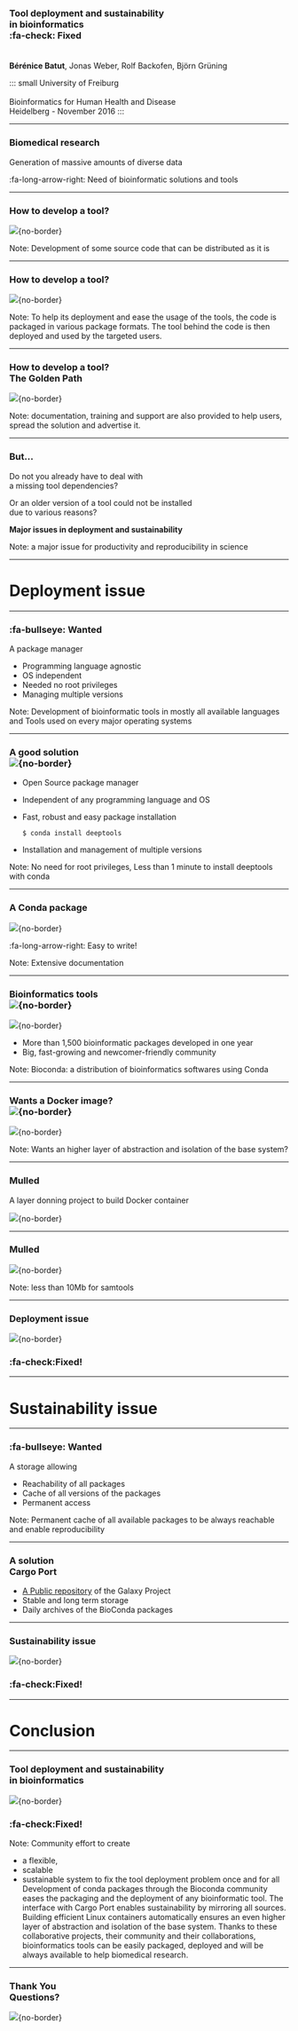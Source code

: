 ### Tool deployment and sustainability <br>in bioinformatics <br>:fa-check: Fixed<br><br>

**Bérénice Batut**, Jonas Weber, Rolf Backofen, Björn Grüning

::: small
University of Freiburg<br><br>Bioinformatics for Human Health and Disease<br>Heidelberg - November 2016
::: 

---

### Biomedical research

Generation of massive amounts of diverse data

:fa-long-arrow-right: Need of bioinformatic solutions and tools

----

### How to develop a tool?

![](http://localhost:8000/images/tool_development_1.png){no-border}

Note: Development of some source code that can be distributed as it is

----

### How to develop a tool?

![](http://localhost:8000/images/tool_development_packaging.png){no-border}

Note: To help its deployment and ease the usage of the tools, the code is packaged in various package formats.
The tool behind the code is then deployed and used by the targeted users.
 
----

### How to develop a tool?<br>The Golden Path

![](http://localhost:8000/images/tool_development_training_doc_support.png){no-border}

Note: documentation, training and support are also provided to help users, spread the solution and advertise it. 

----

### But...

Do not you already have to deal with <br>a missing tool dependencies?

Or an older version of a tool could not be installed <br>due to various reasons?

**Major issues in deployment and sustainability**

Note: a major issue for productivity and reproducibility in science

---

# Deployment issue

----

### :fa-bullseye: Wanted

A package manager
- Programming language agnostic
- OS independent
- Needed no root privileges
- Managing multiple versions
    
Note: Development of bioinformatic tools in mostly all available languages and Tools used on every major operating systems

----

### A good solution<br>![](http://localhost:8000/images/conda_logo.png){no-border}

- Open Source package manager
- Independent of any programming language and OS
- Fast, robust and easy package installation

  ```
  $ conda install deeptools
  ```
  
- Installation and management of multiple versions

Note: No need for root privileges, Less than 1 minute to install deeptools with conda

----

### A Conda package

![](http://localhost:8000/images/conda_package.png){no-border}

:fa-long-arrow-right: Easy to write!

Note: Extensive documentation

----

### Bioinformatics tools<br>![](http://localhost:8000/images/bioconda_logo.png){no-border}

![](http://localhost:8000/images/tool_development_bioconda_solution.png){no-border}

- More than 1,500 bioinformatic packages developed in one year
- Big, fast-growing and newcomer-friendly community

Note: Bioconda: a distribution of bioinformatics softwares using Conda

----

### Wants a Docker image?<br>![](http://localhost:8000/images/mulled.png){no-border}

![](http://localhost:8000/images/tool_development_mulled_solution.png){no-border}

Note: Wants an higher layer of abstraction and isolation of the base system?

----

### Mulled

A layer donning project to build Docker container

![](http://localhost:8000/images/mulled_scheme_without_bioconda.png){no-border}

----

### Mulled

![](http://localhost:8000/images/mulled_scheme.png){no-border}

Note: less than 10Mb for samtools

----

### Deployment issue

![](http://localhost:8000/images/tool_development_deployment.png){no-border}

### :fa-check:Fixed!

---

# Sustainability issue

----

### :fa-bullseye: Wanted

A storage allowing
- Reachability of all packages
- Cache of all versions of the packages
- Permanent access

Note: Permanent cache of all available packages to be always reachable and enable reproducibility

----

### A solution<br>Cargo Port

- [A Public repository](https://depot.galaxyproject.org/software/) of the Galaxy Project
- Stable and long term storage
- Daily archives of the BioConda packages

----

### Sustainability issue

![](http://localhost:8000/images/tool_development_sustainability.png){no-border}

### :fa-check:Fixed!

---

# Conclusion

----

### Tool deployment and sustainability <br>in bioinformatics 

![](http://localhost:8000/images/tool_development_solution_scheme.png){no-border}

### :fa-check:Fixed! 

Note: Community effort to create 
  - a flexible, 
  - scalable
  - sustainable system 
to fix the tool deployment problem once and for all
Development of conda packages through the Bioconda community eases the packaging and the deployment of any bioinformatic tool. The interface with Cargo Port enables sustainability by mirroring all sources. Building efficient Linux containers automatically ensures an even higher layer of abstraction and isolation of the base system. Thanks to these collaborative projects, their community and their collaborations, bioinformatics tools can be easily packaged, deployed and will be always available to help biomedical research.

---

### Thank You<br>Questions?

![](http://localhost:8000/images/tool_development_final_scheme.png){no-border}
